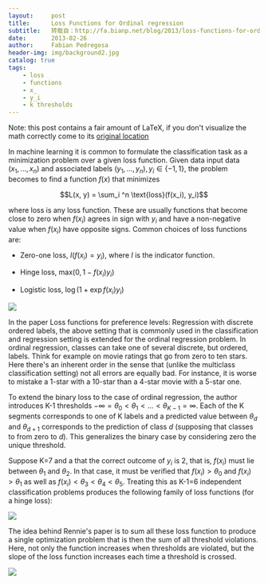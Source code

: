 ```yaml
---
layout:     post
title:      Loss Functions for Ordinal regression
subtitle:   转载自：http://fa.bianp.net/blog/2013/loss-functions-for-ordinal-regression/
date:       2013-02-26
author:     Fabian Pedregosa
header-img: img/background2.jpg
catalog: true
tags:
    - loss
    - functions
    - x_
    - y_i
    - k thresholds
---
```


 Note: this post contains a fair amount of LaTeX, if you don't
visualize the math correctly come to its [original location](http://fseoane.net/blog/2013/loss-functions-for-ordinal-regression) 

In machine learning it is common to formulate the classification task
as a minimization problem over a given loss function. Given data input
data $(x_1, ..., x_n)$ and associated labels $(y_1, ..., y_n), y_i \in
\lbrace-1, 1\rbrace$, the problem becomes to find a function $f(x)$
that minimizes

$$L(x, y) = \sum_i ^n \text{loss}(f(x_i), y_i)$$

where loss is any loss function. These are usually functions that
become close to zero when $f(x_i)$ agrees in sign with $y_i$ and have
a non-negative value when $f(x_i)$ have opposite signs. Common choices
of loss functions are:

- Zero-one loss, $I(f(x_i) = y_i)$, where $I$ is the indicator function.

- Hinge loss, $\text{max}(0, 1 - f(x_i) y_i)$

- Logistic loss, $\log(1 + \exp{f(x_i) y_i})$


![](http://fa.bianp.net/blog/static/images/2013/loss_functions.png)




In the paper Loss functions for preference levels: Regression with
discrete ordered
labels,
the above setting that is commonly used in the classification and
regression setting is extended for the ordinal regression problem. In
ordinal regression, classes can take one of several discrete, but
ordered, labels. Think for example on movie ratings that go from zero
to ten stars. Here there's an inherent order in the sense that
(unlike the multiclass classification setting) not all errors are
equally bad. For instance, it is worse to mistake a 1-star with a
10-star than a 4-star movie with a 5-star one.

To extend the binary loss to the case of ordinal regression, the
author introduces K-1 thresholds $-\infty = \theta_0 \lt \theta_1 \lt
... \lt \theta_{K-1}=\infty$. Each of the K segments corresponds to one of
K labels and a predicted value between $\theta_{d}$ and $\theta_{d+1}$
corresponds to the prediction of class $d$ (supposing that classes to
from zero to $d$). This generalizes the binary case by considering
zero the unique threshold.

Suppose K=7 and a that the correct outcome of $y_i$ is 2, that is,
$f(x_i)$ must lie between $\theta_1$ and $\theta_2$. In that case, it
must be verified that $f(x_i) > \theta_0$ and $f(x_i) > \theta_1$ as
well as $f(x_i) < \theta_3 < \theta_4 < \theta_5$. Treating this as
K-1=6 independent classification problems produces the following
family of loss functions (for a hinge loss):

![](http://fa.bianp.net/blog/static/images/2013/loss_functions_ordinal.png)


The idea behind Rennie's paper is to sum all these loss function to
produce a single optimization problem that is then the sum of all
threshold violations. Here, not only the function increases when
thresholds are violated, but the slope of the loss function increases
each time a threshold is crossed.

![](http://fa.bianp.net/blog/static/images/2013/loss_functions_ordinal2.png)

